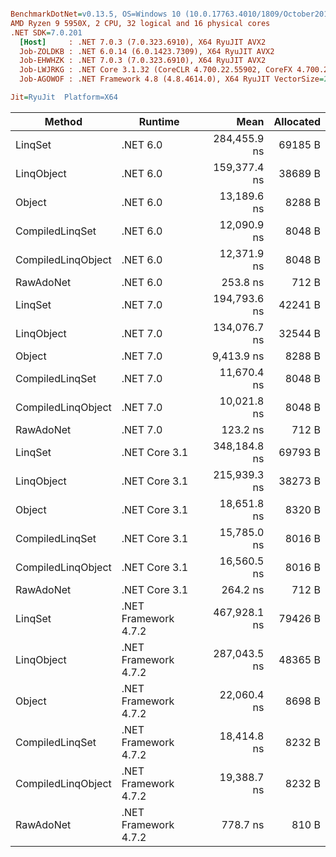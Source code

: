 ``` ini

BenchmarkDotNet=v0.13.5, OS=Windows 10 (10.0.17763.4010/1809/October2018Update/Redstone5), VM=Hyper-V
AMD Ryzen 9 5950X, 2 CPU, 32 logical and 16 physical cores
.NET SDK=7.0.201
  [Host]     : .NET 7.0.3 (7.0.323.6910), X64 RyuJIT AVX2
  Job-ZOLDKB : .NET 6.0.14 (6.0.1423.7309), X64 RyuJIT AVX2
  Job-EHWHZK : .NET 7.0.3 (7.0.323.6910), X64 RyuJIT AVX2
  Job-LWJRKG : .NET Core 3.1.32 (CoreCLR 4.700.22.55902, CoreFX 4.700.22.56512), X64 RyuJIT AVX2
  Job-AGOWOF : .NET Framework 4.8 (4.8.4614.0), X64 RyuJIT VectorSize=256

Jit=RyuJit  Platform=X64  

```
|             Method |              Runtime |         Mean | Allocated |
|------------------- |--------------------- |-------------:|----------:|
|            LinqSet |             .NET 6.0 | 284,455.9 ns |   69185 B |
|         LinqObject |             .NET 6.0 | 159,377.4 ns |   38689 B |
|             Object |             .NET 6.0 |  13,189.6 ns |    8288 B |
|    CompiledLinqSet |             .NET 6.0 |  12,090.9 ns |    8048 B |
| CompiledLinqObject |             .NET 6.0 |  12,371.9 ns |    8048 B |
|          RawAdoNet |             .NET 6.0 |     253.8 ns |     712 B |
|            LinqSet |             .NET 7.0 | 194,793.6 ns |   42241 B |
|         LinqObject |             .NET 7.0 | 134,076.7 ns |   32544 B |
|             Object |             .NET 7.0 |   9,413.9 ns |    8288 B |
|    CompiledLinqSet |             .NET 7.0 |  11,670.4 ns |    8048 B |
| CompiledLinqObject |             .NET 7.0 |  10,021.8 ns |    8048 B |
|          RawAdoNet |             .NET 7.0 |     123.2 ns |     712 B |
|            LinqSet |        .NET Core 3.1 | 348,184.8 ns |   69793 B |
|         LinqObject |        .NET Core 3.1 | 215,939.3 ns |   38273 B |
|             Object |        .NET Core 3.1 |  18,651.8 ns |    8320 B |
|    CompiledLinqSet |        .NET Core 3.1 |  15,785.0 ns |    8016 B |
| CompiledLinqObject |        .NET Core 3.1 |  16,560.5 ns |    8016 B |
|          RawAdoNet |        .NET Core 3.1 |     264.2 ns |     712 B |
|            LinqSet | .NET Framework 4.7.2 | 467,928.1 ns |   79426 B |
|         LinqObject | .NET Framework 4.7.2 | 287,043.5 ns |   48365 B |
|             Object | .NET Framework 4.7.2 |  22,060.4 ns |    8698 B |
|    CompiledLinqSet | .NET Framework 4.7.2 |  18,414.8 ns |    8232 B |
| CompiledLinqObject | .NET Framework 4.7.2 |  19,388.7 ns |    8232 B |
|          RawAdoNet | .NET Framework 4.7.2 |     778.7 ns |     810 B |
